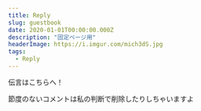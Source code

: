 ```yaml
---
title: Reply
slug: guestbook
date: 2020-01-01T00:00:00.000Z
description: "固定ページ用"
headerImage: https://i.imgur.com/mich3dS.jpg
tags:
  - Reply
---
```


伝言はこちらへ！

節度のないコメントは私の判断で削除したりしちゃいますよ
